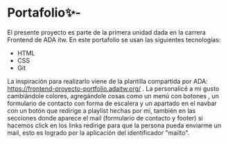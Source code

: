 # Portafolio✨- 
El presente proyecto es parte de la primera unidad dada en la carrera Frontend de ADA itw.
En este portafolio se usan las siguientes tecnologías: 
* HTML
* CSS
* Git 

La inspiración para realizarlo viene de la plantilla compartida por ADA: https://frontend-proyecto-portfolio.adaitw.org/ . La personalicé a mi gusto cambiándole colores,
agregándole cosas como un menú con botones , un formulario de contacto con forma de escalera y un apartado en el navbar con un botón que redirige a playlist hechas por mí, 
también en las secciones donde aparece el mail (formulario de contacto y footer)  si hacemos click en los links redirige para que la persona pueda enviarme un mail, esto es logrado por la aplicación del identificador "mailto".
